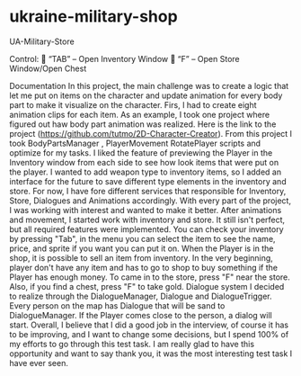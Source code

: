 # ukraine-military-shop
UA-Military-Store

Control:
 “TAB” – Open Inventory Window
 “F” – Open Store Window/Open Chest

Documentation
 In this project, the main challenge was to create a logic that let me put on items
on the character and update animation for every body part to make it visualize on
the character.
 Firs, I had to create eight animation clips for each item. As an example, I took
one project where figured out haw body part animation was realized. Here is the
link to the project (https://github.com/tutmo/2D-Character-Creator). From this
project I took BodyPartsManager , PlayerMovement RotatePlayer scripts and
optimize for my tasks.
 I liked the feature of previewing the Player in the Inventory window from each
side to see how look items that were put on the player. I wanted to add weapon
type to inventory items, so I added an interface for the future to save different type
elements in the inventory and store. For now, I have fore different services that
responsible for Inventory, Store, Dialogues and Animations accordingly.
 With every part of the project, I was working with interest and wanted to make
it better.
 After animations and movement, I started work with inventory and store. It still
isn't perfect, but all required features were implemented. You can check your
inventory by pressing "Tab", in the menu you can select the item to see the name,
price, and sprite if you want you can put it on.
 When the Player is in the shop, it is possible to sell an item from inventory. In the
very beginning, player don't have any item and has to go to shop to buy something if
the Player has enough money. To came in to the store, press "F" near the store.
Also, if you find a chest, press "F" to take gold.
 Dialogue system I decided to realize through the DialogueManager, Dialogue
and DialogueTrigger. Every person on the map has Dialogue that will be sand to
DialogueManager. If the Player comes close to the person, a dialog will start.
 Overall, I believe that I did a good job in the interview, of course it has to be
improving, and I want to change some decisions, but I spend 100% of my efforts to
go through this test task. I am really glad to have this opportunity and want to say
thank you, it was the most interesting test task I have ever seen.
